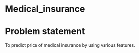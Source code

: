 # Medical_insurance
# Problem statement
To predict price of medical insurance by using various features.
